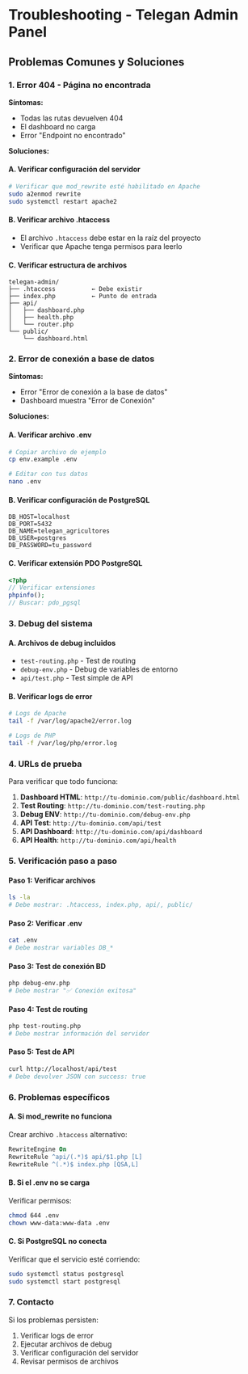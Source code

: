 # Troubleshooting - Telegan Admin Panel

## Problemas Comunes y Soluciones

### 1. Error 404 - Página no encontrada

**Síntomas:**
- Todas las rutas devuelven 404
- El dashboard no carga
- Error "Endpoint no encontrado"

**Soluciones:**

#### A. Verificar configuración del servidor
```bash
# Verificar que mod_rewrite esté habilitado en Apache
sudo a2enmod rewrite
sudo systemctl restart apache2
```

#### B. Verificar archivo .htaccess
- El archivo `.htaccess` debe estar en la raíz del proyecto
- Verificar que Apache tenga permisos para leerlo

#### C. Verificar estructura de archivos
```
telegan-admin/
├── .htaccess          ← Debe existir
├── index.php          ← Punto de entrada
├── api/
│   ├── dashboard.php
│   ├── health.php
│   └── router.php
└── public/
    └── dashboard.html
```

### 2. Error de conexión a base de datos

**Síntomas:**
- Error "Error de conexión a la base de datos"
- Dashboard muestra "Error de Conexión"

**Soluciones:**

#### A. Verificar archivo .env
```bash
# Copiar archivo de ejemplo
cp env.example .env

# Editar con tus datos
nano .env
```

#### B. Verificar configuración de PostgreSQL
```env
DB_HOST=localhost
DB_PORT=5432
DB_NAME=telegan_agricultores
DB_USER=postgres
DB_PASSWORD=tu_password
```

#### C. Verificar extensión PDO PostgreSQL
```php
<?php
// Verificar extensiones
phpinfo();
// Buscar: pdo_pgsql
```

### 3. Debug del sistema

#### A. Archivos de debug incluidos
- `test-routing.php` - Test de routing
- `debug-env.php` - Debug de variables de entorno
- `api/test.php` - Test simple de API

#### B. Verificar logs de error
```bash
# Logs de Apache
tail -f /var/log/apache2/error.log

# Logs de PHP
tail -f /var/log/php/error.log
```

### 4. URLs de prueba

Para verificar que todo funciona:

1. **Dashboard HTML**: `http://tu-dominio.com/public/dashboard.html`
2. **Test Routing**: `http://tu-dominio.com/test-routing.php`
3. **Debug ENV**: `http://tu-dominio.com/debug-env.php`
4. **API Test**: `http://tu-dominio.com/api/test`
5. **API Dashboard**: `http://tu-dominio.com/api/dashboard`
6. **API Health**: `http://tu-dominio.com/api/health`

### 5. Verificación paso a paso

#### Paso 1: Verificar archivos
```bash
ls -la
# Debe mostrar: .htaccess, index.php, api/, public/
```

#### Paso 2: Verificar .env
```bash
cat .env
# Debe mostrar variables DB_*
```

#### Paso 3: Test de conexión BD
```bash
php debug-env.php
# Debe mostrar "✅ Conexión exitosa"
```

#### Paso 4: Test de routing
```bash
php test-routing.php
# Debe mostrar información del servidor
```

#### Paso 5: Test de API
```bash
curl http://localhost/api/test
# Debe devolver JSON con success: true
```

### 6. Problemas específicos

#### A. Si mod_rewrite no funciona
Crear archivo `.htaccess` alternativo:
```apache
RewriteEngine On
RewriteRule ^api/(.*)$ api/$1.php [L]
RewriteRule ^(.*)$ index.php [QSA,L]
```

#### B. Si el .env no se carga
Verificar permisos:
```bash
chmod 644 .env
chown www-data:www-data .env
```

#### C. Si PostgreSQL no conecta
Verificar que el servicio esté corriendo:
```bash
sudo systemctl status postgresql
sudo systemctl start postgresql
```

### 7. Contacto

Si los problemas persisten:
1. Verificar logs de error
2. Ejecutar archivos de debug
3. Verificar configuración del servidor
4. Revisar permisos de archivos






